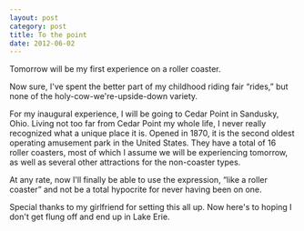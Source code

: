 ```yaml
---
layout: post
category: post
title: To the point
date: 2012-06-02
---
```


Tomorrow will be my first experience on a roller coaster.

Now sure, I've spent the better part of my childhood riding fair “rides,” but none of the holy-cow-we're-upside-down variety.

For my inaugural experience, I will be going to Cedar Point in Sandusky, Ohio. Living not too far from Cedar Point my whole life, I never really recognized what a unique place it is. Opened in 1870, it is the second oldest operating amusement park in the United States. They have a total of 16 roller coasters, most of which I assume we will be experiencing tomorrow, as well as several other attractions for the non-coaster types.

At any rate, now I'll finally be able to use the expression, “like a roller coaster” and not be a total hypocrite for never having been on one.

Special thanks to my girlfriend for setting this all up. Now here's to hoping I don't get flung off and end up in Lake Erie.